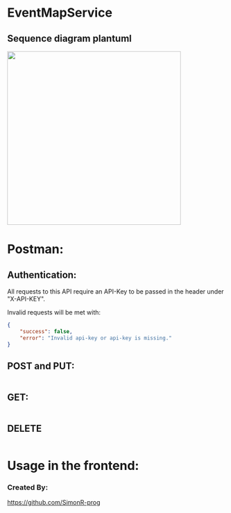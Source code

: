 # EventMapService

## Sequence diagram plantuml

<img src="https://github.com/user-attachments/assets/ee0fd56a-978e-4088-b3f7-4a727a4bc291" width="400">

# Postman:

## Authentication:

All requests to this API require an API-Key to be passed in the header under "X-API-KEY". 

Invalid requests will be met with:

```json
{
    "success": false,
    "error": "Invalid api-key or api-key is missing."
}
```

## POST and PUT: 


```json


```


## GET:


```json
```

## DELETE


```json
```

# Usage in the frontend:



### Created By:

https://github.com/SimonR-prog
